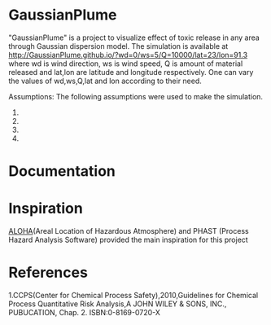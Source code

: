 # GaussianPlume
"GaussianPlume" is a project to visualize effect of toxic release in any area through Gaussian dispersion model.
The simulation is available at http://GaussianPlume.github.io/?wd=0/ws=5/Q=10000/lat=23/lon=91.3 where
wd is wind direction, ws is wind speed, Q is amount of material released and lat,lon are latitude and longitude respectively.
One can vary the values of wd,ws,Q,lat and lon according to their need.

Assumptions:
The following assumptions were used to make the simulation.

1. 
2.
3.
4.




# Documentation































# Inspiration
<a href="https://www.epa.gov/cameo/aloha-software" target="_blank">ALOHA</a>(Areal Location of Hazardous Atmosphere) and PHAST (Process Hazard Analysis Software) provided the main inspiration for this project

# References
1.CCPS(Center for Chemical Process Safety),2010,Guidelines for Chemical Process Quantitative Risk Analysis,A JOHN WILEY & SONS, INC., PUBUCATION, Chap. 2. ISBN:0-8169-0720-X
